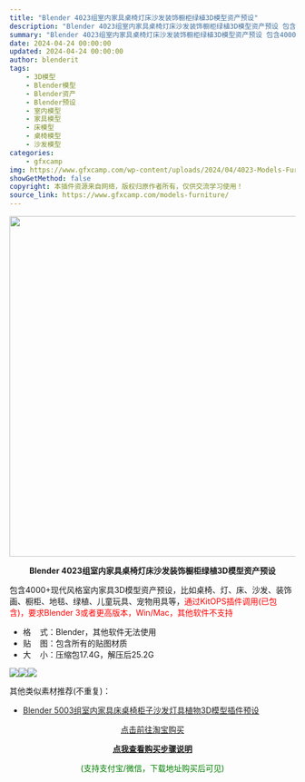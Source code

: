 ```yaml
---
title: "Blender 4023组室内家具桌椅灯床沙发装饰橱柜绿植3D模型资产预设"
description: "Blender 4023组室内家具桌椅灯床沙发装饰橱柜绿植3D模型资产预设 包含4000+现代风格室内家具3D模型资产预设，比如桌椅、灯、床、沙发、装饰画、橱柜、地毯、绿植、儿童玩具、宠物用具等，通过..."
summary: "Blender 4023组室内家具桌椅灯床沙发装饰橱柜绿植3D模型资产预设 包含4000+现代风格室内家具3D模型资产预设，比如桌椅、灯、床、沙发、装饰画、橱柜、地毯、绿植、儿童玩具、宠物用具等，通过..."
date: 2024-04-24 00:00:00
updated: 2024-04-24 00:00:00
author: blenderit
tags: 
    - 3D模型
    - Blender模型
    - Blender资产
    - Blender预设
    - 室内模型
    - 家具模型
    - 床模型
    - 桌椅模型
    - 沙发模型
categories:
    - gfxcamp
img: https://www.gfxcamp.com/wp-content/uploads/2024/04/4023-Models-Furniture.jpg
showGetMethod: false
copyright: 本插件资源来自网络，版权归原作者所有，仅供交流学习使用！
source_link: https://www.gfxcamp.com/models-furniture/
---
```

<div><p><img decoding="async" class="aligncenter size-full wp-image-121036" src="https://www.gfxcamp.com/wp-content/uploads/2024/04/4023-Models-Furniture.jpg" data-src="https://www.gfxcamp.com/wp-content/uploads/2024/04/4023-Models-Furniture.jpg" alt="" width="600" height="600" data-srcset="https://www.gfxcamp.com/wp-content/uploads/2024/04/4023-Models-Furniture.jpg 600w, https://www.gfxcamp.com/wp-content/uploads/2024/04/4023-Models-Furniture-150x150.jpg 150w, https://www.gfxcamp.com/wp-content/uploads/2024/04/4023-Models-Furniture-80x80.jpg 80w, https://www.gfxcamp.com/wp-content/uploads/2024/04/4023-Models-Furniture-320x320.jpg 320w" data-sizes="(max-width: 600px) 100vw, 600px"></p><p style="text-align: center;"><strong>Blender 4023组室内家具桌椅灯床沙发装饰橱柜绿植3D模型资产预设</strong></p><p><span data-spm-anchor-id="pc_detail.27183998/evo365560b447259.202206.i0.7ede7dd69o6td5">包含4000+现代风格室内家具3D模型资产预设，比如桌椅、灯、床、沙发、装饰画、橱柜、地毯、绿植、儿童玩具、宠物用具等，<span style="color: #ff0000;">通过KitOPS插件调用(已包含)，</span></span><span style="color: #ff0000;">要求Blender 3或者更高版本，Win/Mac，其他软件不支持</span></p><ul>
<li>格    式：Blender，其他软件无法使用</li>
<li>贴    图：包含所有的贴图材质</li>
<li>大    小：压缩包17.4G，解压后25.2G</li>
</ul><p><img decoding="async" class="lazyload aligncenter" src="https://img.alicdn.com/imgextra/i4/80049544/O1CN01wdkdus2KND0IgYtrb_!!80049544.jpg" data-src="https://img.alicdn.com/imgextra/i4/80049544/O1CN01wdkdus2KND0IgYtrb_!!80049544.jpg" align="absmiddle"><img decoding="async" class="lazyload aligncenter" src="https://img.alicdn.com/imgextra/i1/80049544/O1CN01N2hohQ2KND0Fa3nFa_!!80049544.jpg" data-src="https://img.alicdn.com/imgextra/i1/80049544/O1CN01N2hohQ2KND0Fa3nFa_!!80049544.jpg" align="absmiddle"><img decoding="async" class="lazyload aligncenter" src="https://img.alicdn.com/imgextra/i4/80049544/O1CN010qH2k02KND0E0Q02E_!!80049544.jpg" data-src="https://img.alicdn.com/imgextra/i4/80049544/O1CN010qH2k02KND0E0Q02E_!!80049544.jpg" align="absmiddle"></p><p><span data-spm-anchor-id="pc_detail.27183998/evo365560b447259.202206.i1.7ede7dd69o6td5">其他类似素材推荐(不重复)：</span></p><ul>
<li><a href="https://www.gfxcamp.com/interior-models-blender/" target="_blank" rel="noopener"><span style="color: #222222;">Blender 5003组室内家具床桌椅柜子沙发灯具植物3D模型插件预设</span></a></li>
</ul><p style="text-align: center;"><a class="maxbutton-1 maxbutton maxbutton-taobao" target="_blank" rel="noopener" href="https://item.taobao.com/item.htm?id=787684357872"><span class="mb-text">点击前往淘宝购买</span></a></p><div style="text-align: center;"> <div id="wshop-async-ea63d9c52892f68c5aa43d8fb7da61f4"><script type="text/javascript">if(jQuery){jQuery(function($){var data = {"action":"wshop_async_load","hook":"wshop_unpaid","atts":"{\"location\":\"https:\\\/\\\/www.gfxcamp.com\\\/models-furniture\\\/\",\"context\":\"5428f68e6192e66574bad36abafd78bf\",\"enable_guest\":0,\"post_id\":121035}","content":0,"wshop_async_load":"7042c00d65","notice_str":"7174815163","hash":"dae9c92ea849b0d51c8ef5d265b990af"};$.ajax({url: 'https://www.gfxcamp.com/wp-admin/admin-ajax.php',type: 'post',timeout: 60 * 1000,async: true,cache: false,data: data,beforeSend:function(){var $handler =$('#wshop-async-ea63d9c52892f68c5aa43d8fb7da61f4');if(typeof $handler.loading=='function'){$handler.loading();}}, dataType: 'json',success: function(m) {var $handler =$('#wshop-async-ea63d9c52892f68c5aa43d8fb7da61f4');if(typeof $handler.loading=='function'){$handler.loading('hide');}if(m.errcode!=0){console.error(m.errmsg);return;}$handler.html(m.data);},error:function(e){var $handler =$('#wshop-async-ea63d9c52892f68c5aa43d8fb7da61f4');if(typeof $handler.loading=='function'){$handler.loading('hide');}$handler.remove();console.error(e.responseText);}});});}</script></div></div><div style="text-align: center;">
 <div id="wshop-async-89bf328dc1ed5b1e83dc536fe409ed00"><script type="text/javascript">if(jQuery){jQuery(function($){var data = {"action":"wshop_async_load","hook":"wshop_paid","atts":"{\"location\":\"https:\\\/\\\/www.gfxcamp.com\\\/models-furniture\\\/\",\"context\":\"7e77deacce91e1e2e7b707edfaf9046b\",\"enable_guest\":0,\"post_id\":121035}","content":1,"wshop_async_load":"7042c00d65","notice_str":"1813177645","hash":"27750e455f076fd7305cd18b508a3ea2"};$.ajax({url: 'https://www.gfxcamp.com/wp-admin/admin-ajax.php',type: 'post',timeout: 60 * 1000,async: true,cache: false,data: data,beforeSend:function(){var $handler =$('#wshop-async-89bf328dc1ed5b1e83dc536fe409ed00');if(typeof $handler.loading=='function'){$handler.loading();}}, dataType: 'json',success: function(m) {var $handler =$('#wshop-async-89bf328dc1ed5b1e83dc536fe409ed00');if(typeof $handler.loading=='function'){$handler.loading('hide');}if(m.errcode!=0){console.error(m.errmsg);return;}$handler.html(m.data);},error:function(e){var $handler =$('#wshop-async-89bf328dc1ed5b1e83dc536fe409ed00');if(typeof $handler.loading=='function'){$handler.loading('hide');}$handler.remove();console.error(e.responseText);}});});}</script></div></div><p style="text-align: center;"><strong><a href="https://www.gfxcamp.com/how-to-download/" target="_blank" rel="noopener">点我查看购买步骤说明</a></strong></p><p style="text-align: center;"><span style="color: #008000;">(支持支付宝/微信，下载地址购买后可见)</span></p></div>